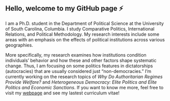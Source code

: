 ## Hello, welcome to my GitHub page ⚡

I am a Ph.D. student in the Department of Political Science at the University of South Carolina, Columbia. I study Comparative Politics, International Relations, and Political Methodology. My research interests include some areas with an emphasis on the effects of political institutions across various geographies.

More specifically, my research examines how institutions condition individuals’ behavior and how these and other factors shape systematic change. Thus, I am focusing on some politics features in dictatorships (autocracies) that are usually considered just “non-democracies.” I’m currently working on the research topics of *Why Do Authoritarian Regimes Provide Welfare?* and *Heterogeneous Democracy: Elite Politics and Elite Politics and Economic Sanctions*. If you want to know me more, feel free to visit my [webpage](shpark.netlify.app) and see my lastest curriculum vitae!

<!--
**pherephobia/pherephobia** is a ✨ _special_ ✨ repository because its `README.md` (this file) appears on your GitHub profile.

Here are some ideas to get you started:

- 🔭 I’m currently working on ...
- 🌱 I’m currently learning ...
- 👯 I’m looking to collaborate on ...
- 🤔 I’m looking for help with ...
- 💬 Ask me about ...
- 📫 How to reach me: ...
- 😄 Pronouns: ...
- ⚡ Fun fact: ...
-->
